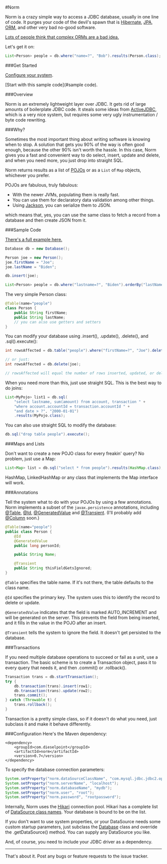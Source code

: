 #Norm

Norm is a crazy simple way to access a JDBC database, usually in one line of code. It purges your code of the devil's spawn that is [Hibernate](http://www.hibernate.org), [JPA](http://en.wikipedia.org/wiki/Java_Persistence_API), [ORM](http://en.wikipedia.org/wiki/Object-relational_mapping), and other very bad no-good software. 

[Lots of people think that complex ORMs are a bad idea.](http://stackoverflow.com/questions/398134/what-are-the-advantages-of-using-an-orm/398182)

Let's get it on:

```Java
List<Person> people = db.where("name=?", "Bob").results(Person.class);
```

###Get Started

[Configure your system](#configuration).

[Start with this sample code](#sample code).

###Overview

Norm is an extremely lightweight layer over JDBC. It gets rid of large amounts of boilerplate JDBC code. It steals some ideas from [ActiveJDBC](http://code.google.com/p/activejdbc/), which is a very nice system, but requires some very ugly instrumentation / byte code rewriting. 

###Why?

Sometimes the most important thing about writing software is knowing when to stop. A solution that gets you 90% of the way is often good enough, because the other 90% isn't worth the hassle. In this case, Norm gives you a fast and convenient way to do select, insert, update and delete, and when you need more, you just drop into straight SQL.

Norm returns results as a list of [POJOs](http://en.wikipedia.org/wiki/Plain_Old_Java_Object) or as a `List` of `Map` objects, whichever you prefer.

POJOs are fabulous, truly fabulous:

* With the newer JVMs, populating them is really fast.
* You can use them for declaratory data validation among other things.
* Using [Jackson](https://github.com/FasterXML/jackson), you can serialize them to JSON.

which means that, yes, you can use the same class to fetch a record from a database and then create JSON from it.

###Sample Code

[There's a full example here.](https://github.com/dieselpoint/norm/blob/master/src/test/java/com/dieselpoint/norm/Test.java)

```Java
Database db = new Database();

Person joe = new Person();
joe.firstName = "Joe";
joe.lastName = "Biden";

db.insert(joe);

List<Person> people = db.where("lastname=?", "Biden").orderBy("lastName").results(Person.class);
```

The very simple Person class:

```Java
@Table(name="people")
class Person {
	public String firstName;
	public String lastName;
    // you can also use getters and setters
}
```
You can modify your database using .insert(), .update(), .delete(), and .sql().execute():

```Java
int rowsAffected = db.table("people").where("firstName=?", "Joe").delete();

// or just:
int rowsAffected = db.delete(joe);

// rowsAffected will equal the number of rows inserted, updated, or deleted

```

When you need more than this, just use straight SQL. This is the best way to do joins:

```Java
List<MyPojo> list1 = db.sql(
    "select lastname, sum(amount) from account, transaction " + 
    "where account.accountId = transaction.accountId " +
	"and date > ?", "2000-01-01")
	.results(MyPojo.class);
```

You can also use straight SQL to modify the database:

```Java
db.sql("drop table people").execute();
```

###Maps and Lists

Don't want to create a new POJO class for every freakin' query? No problem, just use a Map:

```Java
List<Map> list = db.sql("select * from people").results(HashMap.class);
```

HashMap, LinkedHashMap or any class that implements the Map interface will work.

###Annotations

Tell the system what to do with your POJOs by using a few annotations. Norm implements a subset of the `javax.persistence` annotations, including [@Table](http://docs.oracle.com/javaee/7/api/javax/persistence/Table.html), [@Id](http://docs.oracle.com/javaee/7/api/javax/persistence/Id.html), [@GeneratedValue](http://docs.oracle.com/javaee/7/api/javax/persistence/GeneratedValue.html) and [@Transient](http://docs.oracle.com/javaee/7/api/javax/persistence/Transient.html). (I'll probably add [@Column](http://docs.oracle.com/javaee/7/api/javax/persistence/Column.html) soon.)

```Java
@Table(name="people")
public class Person {
	@Id
	@GeneratedValue
	public long personId;

	public String Name;

	@Transient
	public String thisFieldGetsIgnored;
}

```

`@Table` specifies the table name. If it's not there, the table defaults to the class name.

`@Id` specifies the primary key. The system uses this to identify the record to delete or update.

`@GeneratedValue` indicates that the field is marked AUTO_INCREMENT and will be generated on the server. This prevents the field from being inserted, and it fills in the value in the POJO after an insert.

`@Transient` tells the system to ignore the field. It doesn't get persisted to the database.


###Transactions

If you need multiple database operations to succeed or fail as a unit, use a transaction. The basic scheme is to create a Transaction object, pass it to every query that needs it, and then .commit() or .rollback().

```Java
Transaction trans = db.startTransaction();
try {
	db.transaction(trans).insert(row1);
	db.transaction(trans).update(row2);
	trans.commit();
} catch (Throwable t) {
	trans.rollback();
} 

```
Transaction is a pretty simple class, so if it doesn't do what you need,  just subclass it and make it behave differently.


###Configuration
Here's the Maven dependency:

```
<dependency>
    <groupId>com.dieselpoint</groupId>
    <artifactId>norm</artifactId>
    <version>0.7</version>
</dependency>
```  

To specify the database connection parameters:

```Java
System.setProperty("norm.dataSourceClassName", "com.mysql.jdbc.jdbc2.optional.MysqlDataSource");
System.setProperty("norm.serverName", "localhost");
System.setProperty("norm.databaseName", "mydb");
System.setProperty("norm.user", "root");
System.setProperty("norm.password", "rootpassword");
```
Internally, Norm uses the [Hikari](http://brettwooldridge.github.io/HikariCP/) connection pool. Hikari has a complete list of [DataSource class names](https://github.com/brettwooldridge/HikariCP#popular-datasource-class-names). Your database is bound to be on the list.

If you don't want to use system properties, or your DataSource needs some custom startup parameters, just subclass the [Database](https://github.com/dieselpoint/norm/blob/master/src/main/java/com/dieselpoint/norm/Database.java) class and override the .getDataSource() method. You can supply any DataSource you like.

And, of course, you need to include your JDBC driver as a dependency.

****

That's about it. Post any bugs or feature requests to the issue tracker.






